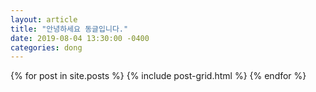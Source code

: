 ```yaml
---
layout: article
title: "안녕하세요 동글입니다."
date: 2019-08-04 13:30:00 -0400
categories: dong
---
```

{% for post in site.posts %}
	{% include post-grid.html %}
{% endfor %}
